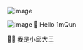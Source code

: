 ![image](https://github.com/ImQuin/ImQuin/assets/146703141/eef8ae52-0b3b-4023-a0a9-18fbb7a34de9)

![image](https://github.com/ImQuin/ImQuin/assets/146703141/62d4cba2-cf8f-4a18-9e69-914bff64cad9)
🤣 Hello 1mQun 

😶‍🌫️ 我是小邱大王

